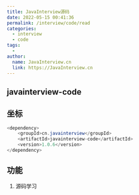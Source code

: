 ```yaml
---
title: JavaInterview源码
date: 2022-05-15 00:41:36
permalink: /interview/code/read
categories:
  - interview
  - code
tags:
  - 
author: 
  name: JavaInterview.cn
  link: https://JavaInterview.cn
---
```


## javainterview-code

## 坐标
```java
<dependency>
    <groupId>cn.javainterview</groupId>
    <artifactId>javainterview-code</artifactId>
    <version>1.0.6</version>
</dependency>
```

## 功能
1. 源码学习